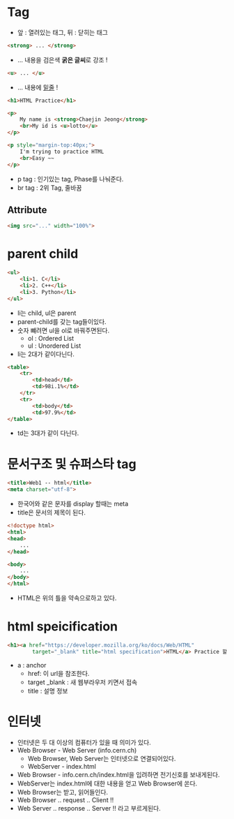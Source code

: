 # Tag
- 앞 : 열려있는 태그, 뒤 : 닫히는 태그

```html
<strong> ... </strong>
```
- ... 내용을 검은색 **굵은 글씨**로 강조 !

```html
<u> ... </u>
```
- ... 내용에 <u>밑줄</u> !

```html
<h1>HTML Practice</h1>

<p>
    My name is <strong>Chaejin Jeong</strong>
    <br>My id is <u>lotto</u>
</p>

<p style="margin-top:40px;">
    I'm trying to practice HTML
    <br>Easy ~~
</p>
```
- p tag : 인기있는 tag, Phase를 나눠준다.
- br tag : 2위 Tag, 줄바꿈

## Attribute
```html
<img src="..." width="100%">
```

# parent child
```html
<ul>
    <li>1. C</li>
    <li>2. C++</li>
    <li>3. Python</li>
</ul>
```
- li는 child, ul은 parent
- parent-child를 갖는 tag들이있다.
- 숫자 뺴려면 ul을 ol로 바꿔주면된다.
  - ol : Ordered List
  - ul : Unordered List
- li는 2대가 같이다닌다.

```html
<table>
    <tr>
        <td>head</td>
        <td>98i.1%</td>
    </tr>
    <tr>
        <td>body</td>
        <td>97.9%</td>
</table>
```
- td는 3대가 같이 다닌다.

# 문서구조 및 슈퍼스타 tag
```html
<title>Web1 -- html</title>
<meta charset="utf-8">
```
- 한국어와 같은 문자를 display 할때는 meta
- title은 문서의 제목이 된다.

```html
<!doctype html>
<html>
<head>
    ...
</head>

<body>
    ...
</body>
</html>
```
- HTML은 위의 틀을 약속으로하고 있다.

# html speicification
```html
<h1><a href="https://developer.mozilla.org/ko/docs/Web/HTML"
        target="_blank" title="html specification">HTML</a> Practice 할란다.</h1>
```
- a : anchor
  - href: 이 url을 참조한다.
  - target _blank : 새 웹부라우저 키면서 접속
  - title : 설명 정보

# 인터넷
- 인터넷은 두 대 이상의 컴퓨터가 있을 때 의미가 있다.
- Web Browser - Web Server (info.cern.ch)
  - Web Browser, Web Server는 인터넷으로 연결되어있다.
  - WebServer - index.html
- Web Browser - info.cern.ch/index.html을 입려하면 전기신호를 보내게된다.
- WebServer는 index.html에 대한 내용을 얻고 Web Browser에 쏜다.
- Web Browser는 받고, 읽어들인다.
- Web Browser .. request .. Client !!
- Web Server .. response .. Server !! 라고 부르게된다.